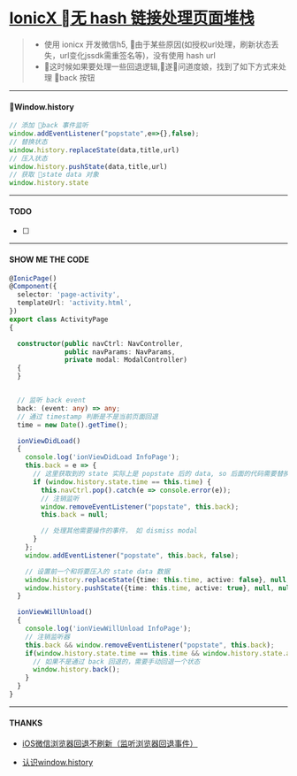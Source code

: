 # [IonicX 无 hash 链接处理页面堆栈](http://zenochan.win/blogs/1511)
> - 使用 ionicx 开发微信h5, 由于某些原因(如授权url处理，刷新状态丢失，url变化jssdk需重签名等)，没有使用 hash url
> - 这时候如果要处理一些回退逻辑,遂问道度娘，找到了如下方式来处理 back 按钮

---

#### Window.history

```js
// 添加 back 事件监听
window.addEventListener("popstate",e=>{},false);
// 替换状态
window.history.replaceState(data,title,url)
// 压入状态
window.history.pushState(data,title,url)
// 获取 state data 对象
window.history.state
```

---
#### TODO
- [ ]


---
#### SHOW ME THE CODE
```ts
@IonicPage()
@Component({
  selector: 'page-activity',
  templateUrl: 'activity.html',
})
export class ActivityPage
{

  constructor(public navCtrl: NavController,
              public navParams: NavParams,
              private modal: ModalController)
  {
  }


  // 监听 back event
  back: (event: any) => any;
  // 通过 timestamp 判断是不是当前页面回退
  time = new Date().getTime();

  ionViewDidLoad()
  {
    console.log('ionViewDidLoad InfoPage');
    this.back = e => {
      // 这里获取到的 state 实际上是 popstate 后的 data, so 后面的代码需要替换前一个 state data
      if (window.history.state.time == this.time) {
        this.navCtrl.pop().catch(e => console.error(e));
        // 注销监听
        window.removeEventListener("popstate", this.back);
        this.back = null;

        // 处理其他需要操作的事件， 如 dismiss modal
      }
    };
    window.addEventListener("popstate", this.back, false);

    // 设置前一个和将要压入的 state data 数据
    window.history.replaceState({time: this.time, active: false}, null, null);
    window.history.pushState({time: this.time, active: true}, null, null);
  }

  ionViewWillUnload()
  {
    console.log('ionViewWillUnload InfoPage');
    // 注销监听器
    this.back && window.removeEventListener("popstate", this.back);
    if(window.history.state.time == this.time && window.history.state.active){
      // 如果不是通过 back 回退的，需要手动回退一个状态
      window.history.back();
    }
  }
}
```


---

#### THANKS
- [iOS微信浏览器回退不刷新（监听浏览器回退事件）][0e5b7a45]
- [认识window.history][97172f22]

  [0e5b7a45]: https://blog.csdn.net/qq_17757973/article/details/70037985 "csdn"
  [97172f22]: https://blog.csdn.net/leafgw/article/details/50557062 "csdn"
